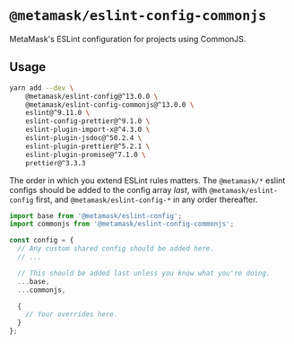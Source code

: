 # `@metamask/eslint-config-commonjs`

MetaMask's ESLint configuration for projects using CommonJS.

## Usage

```bash
yarn add --dev \
    @metamask/eslint-config@^13.0.0 \
    @metamask/eslint-config-commonjs@^13.0.0 \
    eslint@^9.11.0 \
    eslint-config-prettier@^9.1.0 \
    eslint-plugin-import-x@^4.3.0 \
    eslint-plugin-jsdoc@^50.2.4 \
    eslint-plugin-prettier@^5.2.1 \
    eslint-plugin-promise@^7.1.0 \
    prettier@^3.3.3
```

The order in which you extend ESLint rules matters.
The `@metamask/*` eslint configs should be added to the config array _last_,
with `@metamask/eslint-config` first, and `@metamask/eslint-config-*` in any
order thereafter.

```js
import base from '@metamask/eslint-config';
import commonjs from '@metamask/eslint-config-commonjs';

const config = {
  // Any custom shared config should be added here.
  // ...

  // This should be added last unless you know what you're doing.
  ...base,
  ...commonjs,

  {
    // Your overrides here.
  }
};
```
